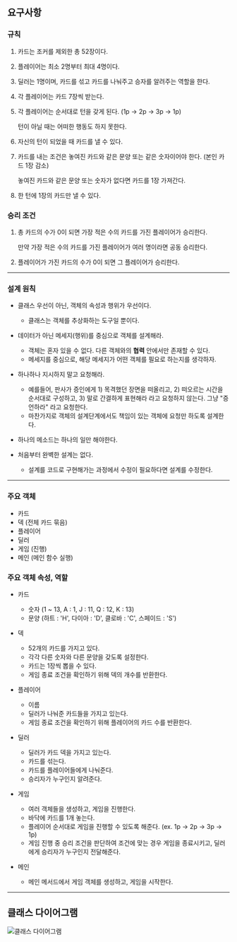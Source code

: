 ## 요구사항

###  규칙

1. 카드는 조커를 제외한 총 52장이다.
2. 플레이어는 최소 2명부터 최대 4명이다.
3. 딜러는 1명이며, 카드를 섞고 카드를 나눠주고 승자를 알려주는 역할을 한다.
4. 각 플레이어는 카드 7장씩 받는다.
5. 각 플레이어는 순서대로 턴을 갖게 된다. (1p → 2p → 3p → 1p)
    
    턴이 아닐 때는 어떠한 행동도 하지 못한다.
    
6. 자신의 턴이 되었을 때 카드를 낼 수 있다.
7. 카드를 내는 조건은 놓여진 카드와 같은 문양 또는 같은 숫자이어야 한다. (본인 카드 1장 감소)
    
    놓여진 카드와 같은 문양 또는 숫자가 없다면 카드를 1장 가져간다.
    
8. 한 턴에 1장의 카드만 낼 수 있다.

### 승리 조건

1. 총 카드의 수가 0이 되면 가장 적은 수의 카드를 가진 플레이어가 승리한다.
    
    만약 가장 적은 수의 카드를 가진 플레이어가 여러 명이라면 공동 승리한다.
    
2. 플레이어가 가진 카드의 수가 0이 되면 그 플레이어가 승리한다.

***

### 설계 원칙
- 클래스 우선이 아닌, 객체의 속성과 행위가 우선이다.
    - 클래스는 객체를 추상화하는 도구일 뿐이다.
      
- 데이터가 아닌 메세지(행위)를 중심으로 객체를 설계해라.   
    - 객체는 혼자 있을 수 없다. 다른 객체와의 **협력** 안에서만 존재할 수 있다.
    - 메세지를 중심으로, 해당 메세지가 어떤 객체를 필요로 하는지를 생각하자.
      
- 하나하나 지시하지 말고 요청해라.
    - 예를들어, 판사가 증인에게 1) 목격했던 장면을 떠올리고, 2) 떠오르는 시간을 순서대로 구성하고, 3) 말로 간결하게 표현해라 라고 요청하지 않는다. 그냥 "증언하라" 라고 요청한다.
    - 마찬가지로 객체의 설계단계에서도 책임이 있는 객체에 요청만 하도록 설계한다.
      
- 하나의 메소드는 하나의 일만 해야한다.
  
- 처음부터 완벽한 설계는 없다.
    - 설계를 코드로 구현해가는 과정에서 수정이 필요하다면 설계를 수정한다.

***
### 주요 객체
- 카드
- 덱 (전체 카드 묶음)
- 플레이어
- 딜러
- 게임 (진행)
- 메인 (메인 함수 실행)


  
### 주요 객체 속성, 역할
- 카드
    - 숫자 (1 ~ 13, A : 1, J : 11, Q : 12, K : 13)
    - 문양 (하트 : 'H', 다이아 : 'D', 클로바 : 'C', 스페이드 : 'S')

- 덱
    - 52개의 카드를 가지고 있다.
    - 각각 다른 숫자와 다른 문양을 갖도록 설정한다.
    - 카드는 1장씩 뽑을 수 있다.
    - 게임 종료 조건을 확인하기 위해 덱의 개수를 반환한다.
 
- 플레이어
    - 이름
    - 딜러가 나눠준 카드들을 가지고 있는다.
    - 게임 종료 조건을 확인하기 위해 플레이어의 카드 수를 반환한다.

- 딜러
    - 딜러가 카드 덱을 가지고 있는다.
    - 카드를 섞는다.
    - 카드를 플레이어들에게 나눠준다.
    - 승리자가 누구인지 알려준다.
 
- 게임
    - 여러 객체들을 생성하고, 게임을 진행한다.
    - 바닥에 카드를 1개 놓는다.
    - 플레이어 순서대로 게임을 진행할 수 있도록 해준다. (ex. 1p -> 2p -> 3p -> 1p)
    - 게임 진행 중 승리 조건을 판단하여 조건에 맞는 경우 게임을 종료시키고, 딜러에게 승리자가 누구인지 전달해준다.
 
- 메인
    - 메인 메서드에서 게임 객체를 생성하고, 게임을 시작한다.

***

## 클래스 다이어그램
![클래스 다이어그램](https://github.com/sangwonsheep/one_card/assets/120084331/fdcfcbd6-b4e0-49f8-b7d9-a958df4d7229)
